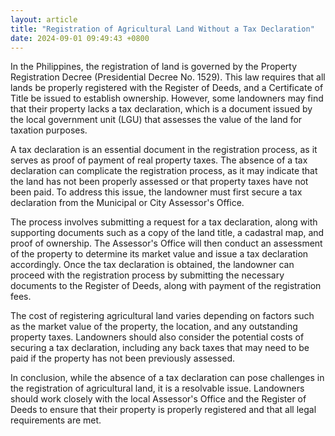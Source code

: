 ```yaml
---
layout: article
title: "Registration of Agricultural Land Without a Tax Declaration"
date: 2024-09-01 09:49:43 +0800
---
```


<p>In the Philippines, the registration of land is governed by the Property Registration Decree (Presidential Decree No. 1529). This law requires that all lands be properly registered with the Register of Deeds, and a Certificate of Title be issued to establish ownership. However, some landowners may find that their property lacks a tax declaration, which is a document issued by the local government unit (LGU) that assesses the value of the land for taxation purposes.</p><p>A tax declaration is an essential document in the registration process, as it serves as proof of payment of real property taxes. The absence of a tax declaration can complicate the registration process, as it may indicate that the land has not been properly assessed or that property taxes have not been paid. To address this issue, the landowner must first secure a tax declaration from the Municipal or City Assessor's Office.</p><p>The process involves submitting a request for a tax declaration, along with supporting documents such as a copy of the land title, a cadastral map, and proof of ownership. The Assessor's Office will then conduct an assessment of the property to determine its market value and issue a tax declaration accordingly. Once the tax declaration is obtained, the landowner can proceed with the registration process by submitting the necessary documents to the Register of Deeds, along with payment of the registration fees.</p><p>The cost of registering agricultural land varies depending on factors such as the market value of the property, the location, and any outstanding property taxes. Landowners should also consider the potential costs of securing a tax declaration, including any back taxes that may need to be paid if the property has not been previously assessed.</p><p>In conclusion, while the absence of a tax declaration can pose challenges in the registration of agricultural land, it is a resolvable issue. Landowners should work closely with the local Assessor's Office and the Register of Deeds to ensure that their property is properly registered and that all legal requirements are met.</p>
